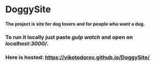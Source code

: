 # DoggySite
#### The project is site for dog lovers and for people who want a dog.
### To run it locally just paste ***gulp watch*** and open on ***localhost:3000/***.
### Here is hosted: https://vikotodorov.github.io/DoggySite/
